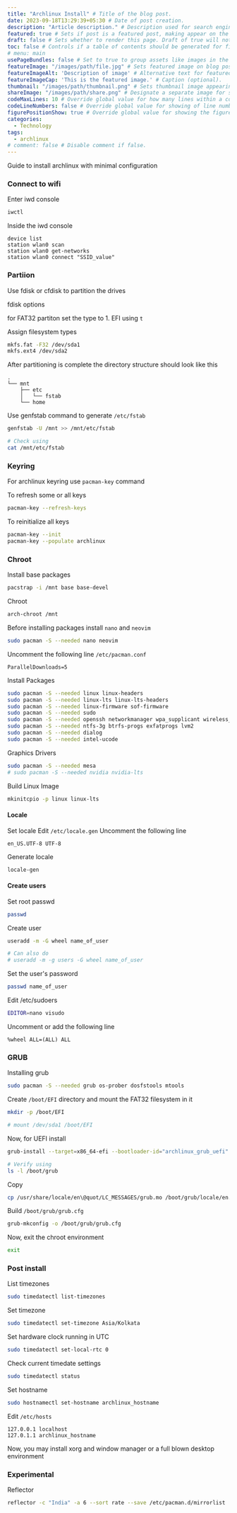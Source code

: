 ```yaml
---
title: "Archlinux Install" # Title of the blog post.
date: 2023-09-18T13:29:39+05:30 # Date of post creation.
description: "Article description." # Description used for search engine.
featured: true # Sets if post is a featured post, making appear on the home page side bar.
draft: false # Sets whether to render this page. Draft of true will not be rendered.
toc: false # Controls if a table of contents should be generated for first-level links automatically.
# menu: main
usePageBundles: false # Set to true to group assets like images in the same folder as this post.
featureImage: "/images/path/file.jpg" # Sets featured image on blog post.
featureImageAlt: 'Description of image' # Alternative text for featured image.
featureImageCap: 'This is the featured image.' # Caption (optional).
thumbnail: "/images/path/thumbnail.png" # Sets thumbnail image appearing inside card on homepage.
shareImage: "/images/path/share.png" # Designate a separate image for social media sharing.
codeMaxLines: 10 # Override global value for how many lines within a code block before auto-collapsing.
codeLineNumbers: false # Override global value for showing of line numbers within code block.
figurePositionShow: true # Override global value for showing the figure label.
categories:
  - Technology
tags:
  - archlinux
# comment: false # Disable comment if false.
---
```


Guide to install archlinux with minimal configuration
<!--more-->

### Connect to wifi

Enter iwd console
```sh
iwctl
```

Inside the iwd console
```
device list
station wlan0 scan
station wlan0 get-networks
station wlan0 connect "SSID_value"
```



### Partiion 

Use fdisk or cfdisk to partition the drives

fdisk options

for FAT32 partiton set the type to 1. EFI
using `t`

Assign filesystem types
```sh
mkfs.fat -F32 /dev/sda1
mkfs.ext4 /dev/sda2
```


After partitioning is complete the directory structure should look like this
```
.
└── mnt
    ├── etc
    │   └── fstab
    └── home
```

Use genfstab command to generate `/etc/fstab`
```sh
genfstab -U /mnt >> /mnt/etc/fstab

# Check using
cat /mnt/etc/fstab
```

### Keyring
For archlinux keyring use `pacman-key` command

To refresh some or all keys
```sh
pacman-key --refresh-keys
```

To reinitialize all keys
```sh
pacman-key --init
pacman-key --populate archlinux
```


### Chroot

Install base packages
```sh
pacstrap -i /mnt base base-devel
```

Chroot 
```sh
arch-chroot /mnt
```

Before installing packages install `nano` and `neovim`
```sh
sudo pacman -S --needed nano neovim
```
Uncomment the following line `/etc/pacman.conf`
```
ParallelDownloads=5
```

Install Packages
```sh
sudo pacman -S --needed linux linux-headers
sudo pacman -S --needed linux-lts linux-lts-headers
sudo pacman -S --needed linux-firmware sof-firmware
sudo pacman -S --needed sudo
sudo pacman -S --needed openssh networkmanager wpa_supplicant wireless_tools netctl
sudo pacman -S --needed ntfs-3g btrfs-progs exfatprogs lvm2
sudo pacman -S --needed dialog
sudo pacman -S --needed intel-ucode
```

Graphics Drivers
```sh
sudo pacman -S --needed mesa
# sudo pacman -S --needed nvidia nvidia-lts
```

Build Linux Image
```sh
mkinitcpio -p linux linux-lts
```


#### Locale

Set locale
Edit `/etc/locale.gen`
Uncomment the following line
```
en_US.UTF-8 UTF-8
```

Generate locale
```sh
locale-gen
```


#### Create users

Set root passwd
```sh
passwd
```

Create user
```sh
useradd -m -G wheel name_of_user

# Can also do
# useradd -m -g users -G wheel name_of_user

```

Set the user's password
```sh
passwd name_of_user
```

Edit /etc/sudoers
```sh
EDITOR=nano visudo
```

Uncomment or add the following line
```
%wheel ALL=(ALL) ALL
```


### GRUB

Installing grub
```sh
sudo pacman -S --needed grub os-prober dosfstools mtools 
```


Create `/boot/EFI` directory and mount the FAT32 filesystem in it
```sh
mkdir -p /boot/EFI
```

```sh
# mount /dev/sda1 /boot/EFI
```


Now, for UEFI install

```sh
grub-install --target=x86_64-efi --bootloader-id="archlinux_grub_uefi" --recheck

# Verify using
ls -l /boot/grub
```

Copy
```sh
cp /usr/share/locale/en\@quot/LC_MESSAGES/grub.mo /boot/grub/locale/en.mo
```


Build `/boot/grub/grub.cfg`
```sh
grub-mkconfig -o /boot/grub/grub.cfg
```

Now, exit the chroot environment
```sh
exit
```


### Post install

List timezones
```sh
sudo timedatectl list-timezones
```

Set timezone
```sh
sudo timedatectl set-timezone Asia/Kolkata
```

Set hardware clock running in UTC
```sh
sudo timedatectl set-local-rtc 0
```

Check current timedate settings
```sh
sudo timedatectl status
```

Set hostname
```sh
sudo hostnamectl set-hostname archlinux_hostname
```


Edit `/etc/hosts`
```
127.0.0.1 localhost
127.0.1.1 archlinux_hostname
```



Now, you may install xorg and  window manager or a full blown desktop environment


### Experimental

Reflector
```sh
reflector -c "India" -a 6 --sort rate --save /etc/pacman.d/mirrorlist
```
